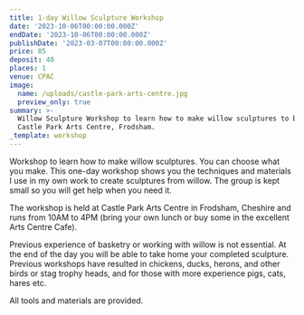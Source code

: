 ```yaml
---
title: 1-day Willow Sculpture Workshop
date: '2023-10-06T00:00:00.000Z'
endDate: '2023-10-06T00:00:00.000Z'
publishDate: '2023-03-07T00:00:00.000Z'
price: 85
deposit: 40
places: 1
venue: CPAC
image:
  name: /uploads/castle-park-arts-centre.jpg
  preview_only: true
summary: >-
  Willow Sculpture Workshop to learn how to make willow sculptures to be held at
  Castle Park Arts Centre, Frodsham.
_template: workshop
---
```



Workshop to learn how to make willow sculptures. You can choose what you make. This one-day workshop shows you the techniques and materials I use in my own work to create sculptures from willow. The group is kept small so you will get help when you need it.

The workshop is held at Castle Park Arts Centre in Frodsham, Cheshire and runs from 10AM to 4PM (bring your own lunch or buy some in the excellent Arts Centre Cafe).

Previous experience of basketry or working with willow is not essential. At the end of the day you will be able to take home your completed sculpture. Previous workshops have resulted in chickens, ducks, herons, and other birds or stag trophy heads, and for those with more experience pigs, cats, hares etc.

All tools and materials are provided.
